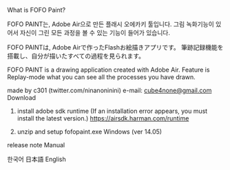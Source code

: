What is FOFO Paint?

FOFO PAINT는, Adobe Air으로 만든 플래시 오에카키 툴입니다.
그림 녹화기능이 있어서 자신이 그린 모든 과정을 볼 수 있는 기능이 들어가 있습니다.

FOFO PAINTは, Adobe Airで作ったFlashお絵描きアプリです。
筆跡記録機能を搭載し、自分が描いたすべての過程を見られます。

FOFO PAINT is a drawing application created with Adobe Air.
Feature is Replay-mode what you can see all the processes you have drawn.

made by c301 (twitter.com/ninanoninini)
e-mail: cube4none@gmail.com
Download

1. install adobe sdk runtime
(If an installation error appears, you must install the latest version.)
https://airsdk.harman.com/runtime

2. unzip and setup fofopaint.exe
Windows (ver 14.05)

release note
Manual

한국어 日本語 English 
